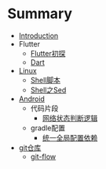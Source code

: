 # Summary

* [Introduction](README.md)
* Flutter
  * [Flutter初探](flutter/Flutter初探.md)
  * [Dart](flutter/Drat.md)
* [Linux](linux.md)
  * [Shell脚本](linux/shell脚本.md)
  * [Shell之Sed](linux/shell之sed.md)
* [Android](android.md)
  * 代码片段
    * [网络状态判断逻辑](android/代码片段/网络状态判断逻辑.md)
  * gradle配置
    * [统一全局配置依赖](android/统一全局配置依赖.md)
* [git仓库](gitcang-ku.md)
  * [git-flow](git仓库/git-flow.md)

